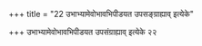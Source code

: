 +++
title = "22 उभाभ्यामेवोभावभिपीडयत उपसङ्ग्राह्याव् इत्येके"

+++
उभाभ्यामेवोभावभिपीडयत उपसंग्राह्याव् इत्येके २२